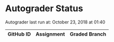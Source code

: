 # Autograder Status
Autograder last run at: October 23, 2018 at 01:40

| GitHub ID | Assignment | Graded Branch |
|-----------|------------|---------------|
